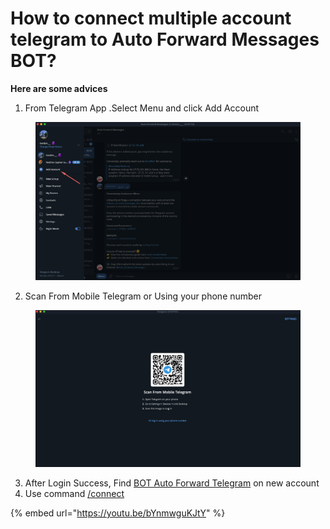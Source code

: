 # How to connect multiple account telegram to Auto Forward Messages BOT?

**Here are some advices**&#x20;

1. From Telegram App .Select Menu and click Add Account

<figure><img src="../../.gitbook/assets/image (78).png" alt=""><figcaption></figcaption></figure>

2. Scan From Mobile Telegram or Using your phone number

<figure><img src="../../.gitbook/assets/image (77).png" alt=""><figcaption></figcaption></figure>

3. After Login Success, Find [BOT Auto Forward Telegram](https://t.me/Auto\_Forward\_Messages\_Bot) on new account
4. Use command [/connect](../../guides/how-to-connect.md)

{% embed url="https://youtu.be/bYnmwguKJtY" %}
